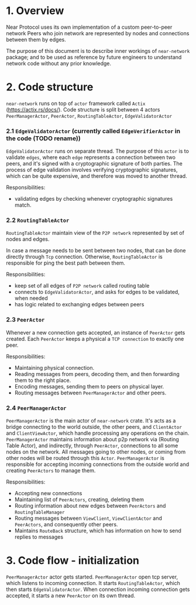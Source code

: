 # 1. Overview
Near Protocol uses its own implementation of a custom peer-to-peer network
Peers who join network are represented by nodes and connections between them by edges.

The purpose of this document is to describe inner workings of `near-network` package;
and to be used as reference by future engineers to understand network code without any prior knowledge.

# 2. Code structure
`near-network` runs on top of `actor` framework called `Actix` (https://actix.rs/docs/).
Code structure is split between 4 actors `PeerManagerActor`, `PeerActor`, `RoutingTableActor`, `EdgeValidatorActor`

### 2.1 `EdgeValidatorActor` (currently called `EdgeVerifierActor` in the code (TODO rename))
`EdgeValidatorActor` runs on separate thread.
The purpose of this `actor` is to validate `edges`, where each `edge` represents a connection between two peers,
and it's signed with a cryptographic signature of both parties.
The process of edge validation involves verifying cryptographic signatures, which can be quite expensive,
and therefore was moved to another thread.

Responsibilities:
- validating edges by checking whenever cryptographic signatures match.

### 2.2 `RoutingTableActor`
`RoutingTableActor` maintain view of the `P2P network` represented by set of nodes and edges.

In case a message needs to be sent between two nodes, that can be done directly through `Tcp` connection.
Otherwise, `RoutingTableActor` is responsible for ping the best path between them.

Responsibilities:
- keep set of all edges of `P2P network` called routing table
- connects to `EdgeValidatorActor`, and asks for edges to be validated, when needed
- has logic related to exchanging edges between peers

### 2.3 `PeerActor`
Whenever a new connection gets accepted, an instance of `PeerActor` gets created.
Each `PeerActor` keeps a physical a `TCP connection` to exactly one peer.

Responsibilities:
- Maintaining physical connection.
- Reading messages from peers, decoding them, and then forwarding them to the right place.
- Encoding messages, sending them to peers on physical layer.
- Routing messages between `PeerManagerActor` and other peers.

### 2.4 `PeerManagerActor`
`PeerManagerActor` is the main actor of `near-network` crate.
It's acts as a bridge connecting to the world outside, the other peers, and `ClientActor` and `ClientViewActor`, which
handle processing any operations on the chain.
`PeerManagerActor` maintains information about p2p network via (Routing Table Actor),
and indirectly, through `PeerActor`, connections to all some nodes on the network.
All messages going to other nodes, or coming from other nodes will be routed through this `Actor`.
`PeerManagerActor` is responsible for accepting incoming connections from the outside world
and creating `PeerActors` to manage them.

Responsibilities:
- Accepting new connections
- Maintaining list of `PeerActors`, creating, deleting them
- Routing information about new edges between `PeerActors` and `RoutingTableManager`
- Routing messages between `ViewClient`, `ViewClientActor` and `PeerActors`, and consequently other peers.
- Maintains `RouteBack` structure, which has information on how to send replies to messages

# 3. Code flow - initialization
`PeerManagerActor` actor gets started.
`PeerManagerActor` open tcp server, which listens to incoming connection.
It starts `RoutingTableActor`, which then starts `EdgeValidatorActor`.
When connection incoming connection gets accepted, it starts a new `PeerActor` on its own thread.
